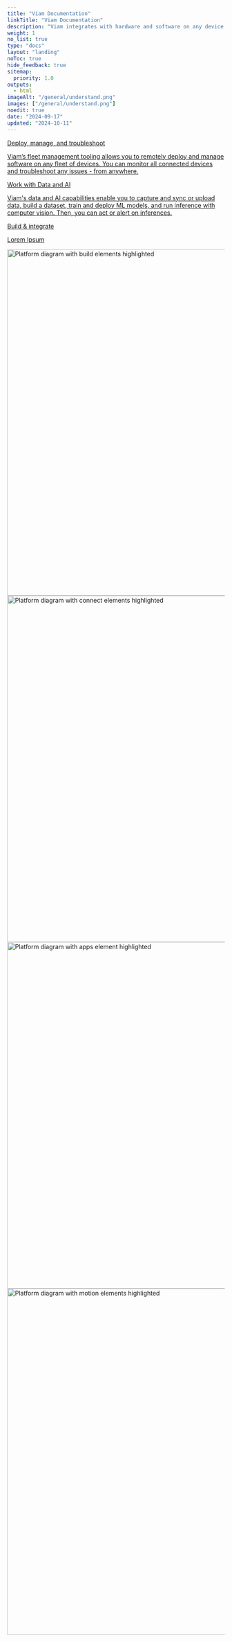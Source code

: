 ```yaml
---
title: "Viam Documentation"
linkTitle: "Viam Documentation"
description: "Viam integrates with hardware and software on any device. Use AI, machine learning, and more to make any machine smarter — for one machine to thousands."
weight: 1
no_list: true
type: "docs"
layout: "landing"
noToc: true
hide_feedback: true
sitemap:
  priority: 1.0
outputs:
  - html
imageAlt: "/general/understand.png"
images: ["/general/understand.png"]
noedit: true
date: "2024-09-17"
updated: "2024-10-11"
---
```


<!-- Need to use upside down logic because using Subsequent-sibling combinator -->
<div class="upside-down max-page">

<div class="col hover-card hoverable-fleet">
<a href="manage/">
<div><div>Deploy, manage, and troubleshoot</div><p>Viam’s fleet management tooling allows you to remotely deploy and manage software on any fleet of devices. You can monitor all connected devices and troubleshoot any issues - from anywhere.</p></div>
</a>
</div>

<div class="col hover-card hoverable-data">
<a href="data-ai/">
<div><div>Work with Data and AI</div><p>Viam's data and AI capabilities enable you to capture and sync or upload data, build a dataset, train and deploy ML models, and run inference with computer vision. Then, you can act or alert on inferences.</p></div>
</a>
</div>

<div class="col hover-card hoverable-build">
<a href="operate/">
<div><div>Build & integrate</div><p>Lorem Ipsum</p></div>
</a>
</div>

<img src="platform/platform-all.svg" alt="Platform diagram with build elements highlighted" class="aligncenter imgzoom medium-zoom-image" id="platform-all" style="width:800px" >
<img src="platform/platform-build-all.svg" alt="Platform diagram with connect elements highlighted" class="aligncenter imgzoom medium-zoom-image" id="build-platform" style="width:800px" >
<img src="platform/platform-data-all.svg" alt="Platform diagram with apps element highlighted" class="aligncenter imgzoom medium-zoom-image" id="data-platform" style="width:800px" >
<img src="platform/platform-fleet-all.svg" alt="Platform diagram with motion elements highlighted" class="aligncenter imgzoom medium-zoom-image" id="fleet-platform" style="width:800px" >

</div>
